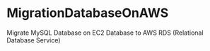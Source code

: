 # MigrationDatabaseOnAWS
Migrate MySQL Database on EC2 Database to AWS RDS (Relational Database Service)
